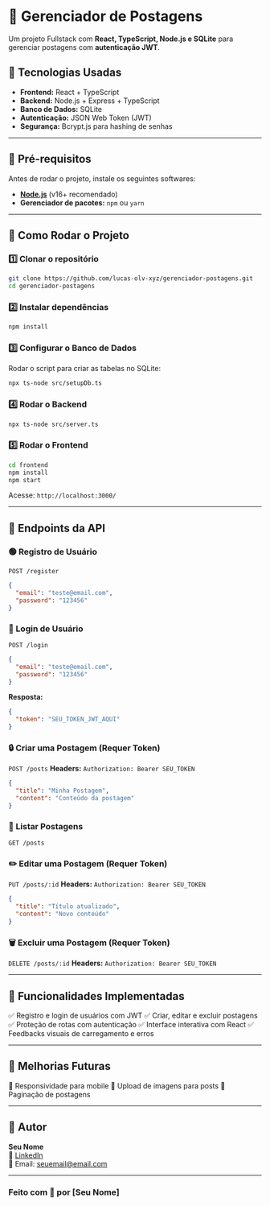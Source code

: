 # 📌 Gerenciador de Postagens

Um projeto Fullstack com **React, TypeScript, Node.js e SQLite** para gerenciar postagens com **autenticação JWT**.

## 🚀 Tecnologias Usadas

- **Frontend:** React + TypeScript
- **Backend:** Node.js + Express + TypeScript
- **Banco de Dados:** SQLite
- **Autenticação:** JSON Web Token (JWT)
- **Segurança:** Bcrypt.js para hashing de senhas

---

## 📌 Pré-requisitos

Antes de rodar o projeto, instale os seguintes softwares:

- **[Node.js](https://nodejs.org/)** (v16+ recomendado)
- **Gerenciador de pacotes:** `npm` ou `yarn`

---

## 📌 Como Rodar o Projeto

### **1️⃣ Clonar o repositório**

```sh
git clone https://github.com/lucas-olv-xyz/gerenciador-postagens.git
cd gerenciador-postagens
```

### **2️⃣ Instalar dependências**

```sh
npm install
```

### **3️⃣ Configurar o Banco de Dados**

Rodar o script para criar as tabelas no SQLite:

```sh
npx ts-node src/setupDb.ts
```

### **4️⃣ Rodar o Backend**

```sh
npx ts-node src/server.ts
```

### **5️⃣ Rodar o Frontend**

```sh
cd frontend
npm install
npm start
```

Acesse: `http://localhost:3000/`

---

## 📌 Endpoints da API

### **🟢 Registro de Usuário**

`POST /register`

```json
{
  "email": "teste@email.com",
  "password": "123456"
}
```

### **🔵 Login de Usuário**

`POST /login`

```json
{
  "email": "teste@email.com",
  "password": "123456"
}
```

**Resposta:**

```json
{
  "token": "SEU_TOKEN_JWT_AQUI"
}
```

### **🔒 Criar uma Postagem (Requer Token)**

`POST /posts`
**Headers:** `Authorization: Bearer SEU_TOKEN`

```json
{
  "title": "Minha Postagem",
  "content": "Conteúdo da postagem"
}
```

### **🔄 Listar Postagens**

`GET /posts`

### **✏️ Editar uma Postagem (Requer Token)**

`PUT /posts/:id`
**Headers:** `Authorization: Bearer SEU_TOKEN`

```json
{
  "title": "Título atualizado",
  "content": "Novo conteúdo"
}
```

### **🗑 Excluir uma Postagem (Requer Token)**

`DELETE /posts/:id`
**Headers:** `Authorization: Bearer SEU_TOKEN`

---

## 📌 Funcionalidades Implementadas

✅ Registro e login de usuários com JWT
✅ Criar, editar e excluir postagens
✅ Proteção de rotas com autenticação
✅ Interface interativa com React
✅ Feedbacks visuais de carregamento e erros

---

## 📌 Melhorias Futuras

🔹 Responsividade para mobile
🔹 Upload de imagens para posts
🔹 Paginação de postagens

---

## 📌 Autor

**Seu Nome**  
🔗 [LinkedIn](https://linkedin.com/in/seu-perfil)  
📧 Email: seuemail@email.com

---

### **Feito com 💙 por [Seu Nome]**
